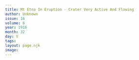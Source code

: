 ```yaml
---
title: Mt Etna In Eruption - Crater Very Active And Flowing
author: Unknown
issue: 16
volume: 8
year: 1916
month: 32
day: V
tags:
layout: page.njk
image:
---
```

